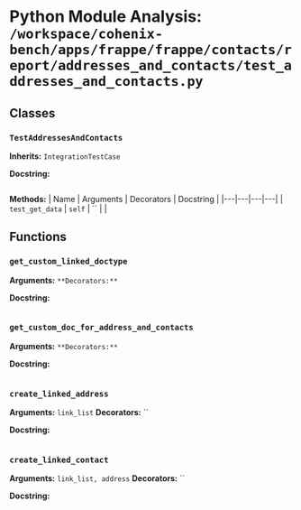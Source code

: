# Python Module Analysis: `/workspace/cohenix-bench/apps/frappe/frappe/contacts/report/addresses_and_contacts/test_addresses_and_contacts.py`

## Classes

### `TestAddressesAndContacts`
**Inherits:** `IntegrationTestCase`


**Docstring:**
```

```

**Methods:**
| Name | Arguments | Decorators | Docstring |
|---|---|---|---|
| `test_get_data` | `self` | `` |  |





## Functions

### `get_custom_linked_doctype`
**Arguments:** ``
**Decorators:** ``

**Docstring:**
```

```
### `get_custom_doc_for_address_and_contacts`
**Arguments:** ``
**Decorators:** ``

**Docstring:**
```

```
### `create_linked_address`
**Arguments:** `link_list`
**Decorators:** ``

**Docstring:**
```

```
### `create_linked_contact`
**Arguments:** `link_list, address`
**Decorators:** ``

**Docstring:**
```

```

